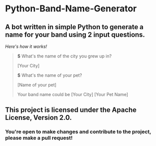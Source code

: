 # Python-Band-Name-Generator
## A bot written in simple Python to generate a name for your band using 2 input questions.

*Here's how it works!*

> **$** What's the name of the city you grew up in?
> 
> [Your City]
> 
> **$** What's the name of your pet?
> 
> [Name of your pet]
> 
> Your band name could be [Your City] [Your Pet Name]

## This project is licensed under the Apache License, Version 2.0. 
### You're open to make changes and contribute to the project, please make a pull request!